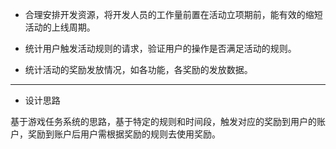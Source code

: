* 合理安排开发资源，将开发人员的工作量前置在活动立项期前，能有效的缩短活动的上线周期。

* 统计用户触发活动规则的请求，验证用户的操作是否满足活动的规则。

* 统计活动的奖励发放情况，如各功能，各奖励的发放数据。

---

* 设计思路

基于游戏任务系统的思路，基于特定的规则和时间段，触发对应的奖励到用户的账户，奖励到账户后用户需根据奖励的规则去使用奖励。

